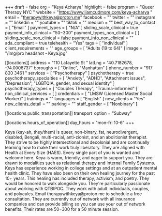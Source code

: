 +++
draft = false
org = "Keya Acharya"
highlight = false
program = "Queer Therapy NYC "
website = "https://www.liamcudmore.com/keya-acharya "
email = "therapywithkeya@proton.me"
facebook = ""
twitter = ""
instagram = ""
linkedin = ""
youtube = ""
tiktok = ""
medium = ""
best_way_to_contact = [ "Email" ]
payment_types = [ "N/A" ]
sliding_scale_clinical = true
payment_info_clinical = "$50-$300"
payment_types_non_clinical = [ ]
sliding_scale_non_clinical = false
payment_info_non_clinical = ""
ada_compliant = true
telehealth = "Yes"
tags = [ "individual" ]
client_requirements = ""
age_groups = [ "Adults (19 to 64)" ]
image = "/img/pro headshot - Keya.jpg"

[[locations]]
address = "110 Lafayette St "
latLng = "40.7182678, -74.0008737"
boroughs = [ "Online", "Manhattan" ]
phone_number = "917 830 3461 "
services = [ "Psychotherapy" ]
psychotherapy = true
psychotherapy_specialties = [
  "Anxiety",
  "ADHD",
  "Attachment issues",
  "Depression",
  "LGBTQIA, gender, and sexual identity"
]
psychotherapy_types = [ "Couples Therapy", "Trauma-informed" ]
non_clinical_services = [ ]
credentials = [ "LMSW (Licensed Master Social Worker)" ]
trainings = ""
languages = [ "English" ]
new_clients = "Yes"
new_clients_detail = ""
parking = ""
staff_gender = [ "Nonbinary" ]

  [[locations.public_transportation]]
  transport_option = "Subway"

  [[locations.hours_of_operation]]
  day_hours = "mon-fri 10-6"
+++

Keya (kay-ah, they/them) is queer, non-binary, fat, neurodivergent, disabled, Bengali, multi-racial, anti-zionist, and an abolitionist therapist. They strive to be highly intersectional and decolonial and are continually learning how to make their work truly liberatory. They are aligned with Health at Every Size (HAES). Every single part of you is wanted and welcome here. Keya is warm, friendly, and eager to support you. They are drawn to modalities such as relational therapy and Internal Family Systems. Keya has experience working in college settings and at an outpatient mental health clinic. They have also been on their own healing journey for the past 10+ years. This healing has included therapy, activism, and poetry. They would be honored to walk alongside you. They're particularly passionate about working with QTBIPOC. They work with adult individuals, couples, and polycules. Email therapywithkeya\@proton.me to schedule a free consultation. They are currently out of network with all insurance companies and can provide billing so you can use your out of network benefits. Their rates are $50-$300 for a 50 minute session.
